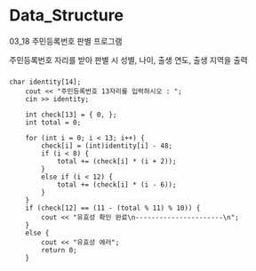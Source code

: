 # Data_Structure

03_18 주민등록번호 판별 프로그램

주민등록번호 자리를 받아 판별 시 성별, 나이, 출생 연도, 출생 지역을 출력

### 
```
char identity[14];
	cout << "주민등록번호 13자리를 입력하시오 : ";
	cin >> identity;

	int check[13] = { 0, };
	int total = 0;

	for (int i = 0; i < 13; i++) {
		check[i] = (int)identity[i] - 48;
		if (i < 8) {
			total += (check[i] * (i + 2));
		}
		else if (i < 12) {
			total += (check[i] * (i - 6));
		}
	}
	if (check[12] == (11 - (total % 11) % 10)) {
		cout << "유효성 확인 완료\n----------------------\n";
	}
	else {
		cout << "유효성 에러";
		return 0;
	}
  ```
